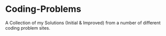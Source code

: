 # Coding-Problems
A Collection of my Solutions (Initial &amp; Improved) from a number of different coding problem sites.
